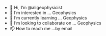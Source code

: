 - 👋 Hi, I’m @aligeophysicist
- 👀 I’m interested in ... Geophysics
- 🌱 I’m currently learning ... Geophysics
- 💞️ I’m looking to collaborate on ... Geophysics
- 📫 How to reach me ...by email

<!---
aligeophysicist/aligeophysicist is a ✨ special ✨ repository because its `README.md` (this file) appears on your GitHub profile.
You can click the Preview link to take a look at your changes.
--->
